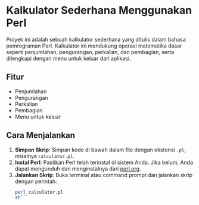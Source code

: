 # Kalkulator Sederhana Menggunakan Perl

Proyek ini adalah sebuah kalkulator sederhana yang ditulis dalam bahasa pemrograman Perl. Kalkulator ini mendukung operasi matematika dasar seperti penjumlahan, pengurangan, perkalian, dan pembagian, serta dilengkapi dengan menu untuk keluar dari aplikasi.

## Fitur
- Penjumlahan
- Pengurangan
- Perkalian
- Pembagian
- Menu untuk keluar

## Cara Menjalankan

1. **Simpan Skrip**: Simpan kode di bawah dalam file dengan ekstensi `.pl`, misalnya `calculator.pl`.
2. **Instal Perl**: Pastikan Perl telah terinstal di sistem Anda. Jika belum, Anda dapat mengunduh dan menginstalnya dari [perl.org](https://www.perl.org/get.html).
3. **Jalankan Skrip**: Buka terminal atau command prompt dan jalankan skrip dengan perintah:
   ```sh
   perl calculator.pl
   sh```
